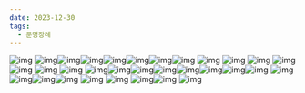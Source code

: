 ```yaml
---
date: 2023-12-30
tags:
  - 문명장례
---
```


![img](/img/work/문명장례/70.png)
![img](/img/work/문명장례/71.png)![img](/img/work/문명장례/72.png)![img](/img/work/문명장례/73.png)![img](/img/work/문명장례/74.png)![img](/img/work/문명장례/75.png)![img](/img/work/문명장례/76.png)![img](/img/work/문명장례/77.png)
![img](/img/work/문명장례/78.png)
![img](/img/work/문명장례/79.png)
![img](/img/work/문명장례/80.png)
![img](/img/work/문명장례/81.png)
![img](/img/work/문명장례/82.png)
![img](/img/work/문명장례/83.png)
![img](/img/work/문명장례/84.png)
![img](/img/work/문명장례/85.png)![img](/img/work/문명장례/86.png)![img](/img/work/문명장례/87.png)![img](/img/work/문명장례/88.png)![img](/img/work/문명장례/89.png)![img](/img/work/문명장례/90.png)![img](/img/work/문명장례/91.png)![img](/img/work/문명장례/92.png)
![img](/img/work/문명장례/93.png)
![img](/img/work/문명장례/94.png)![img](/img/work/문명장례/95.png)![img](/img/work/문명장례/96.png)
![img](/img/work/문명장례/97.png)
![img](/img/work/문명장례/98.png)
![img](/img/work/문명장례/99.png)![img](/img/work/문명장례/100.png)
![img](/img/work/문명장례/101.png)
